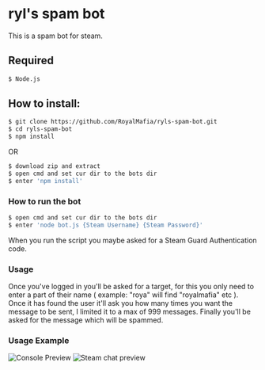 # ryl's spam bot
This is a spam bot for steam.

## Required
```bash
$ Node.js
```

## How to install:
```bash
$ git clone https://github.com/RoyalMafia/ryls-spam-bot.git
$ cd ryls-spam-bot
$ npm install
```
OR
```bash
$ download zip and extract
$ open cmd and set cur dir to the bots dir
$ enter 'npm install'
```

### How to run the bot
```bash
$ open cmd and set cur dir to the bots dir
$ enter 'node bot.js {Steam Username} {Steam Password}'
```

When you run the script you maybe asked for a Steam Guard Authentication code. 

### Usage
Once you've logged in you'll be asked for a target, for this you only need to enter a part of their name ( example: "roya" will find "royalmafia" etc ).
Once it has found the user it'll ask you how many times you want the message to be sent, I limited it to a max of 999 messages.
Finally you'll be asked for the message which will be spammed. 

### Usage Example
![Console Preview](https://i.gyazo.com/2c4bdc0aa91532713d8d783995af38e0.png)
![Steam chat preview](https://i.gyazo.com/fc24046940655428fd565e0913fb1ef0.png)
